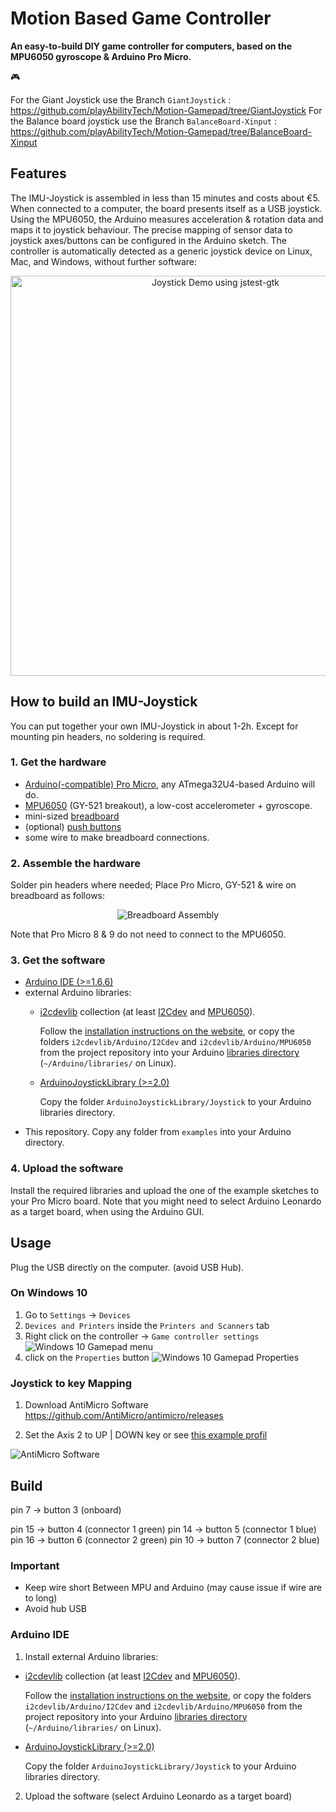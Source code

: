 



# Motion Based Game Controller
**An easy-to-build DIY game controller for computers, based on the MPU6050 gyroscope & Arduino Pro Micro.** 

:video_game:

For the Giant Joystick use the Branch `GiantJoystick` : https://github.com/playAbilityTech/Motion-Gamepad/tree/GiantJoystick
For the Balance board joystick use the Branch `BalanceBoard-Xinput` : https://github.com/playAbilityTech/Motion-Gamepad/tree/BalanceBoard-Xinput
## Features

The IMU-Joystick is assembled in less than 15 minutes and costs about €5.
When connected to a computer, the board presents itself as a USB joystick. Using the MPU6050, the Arduino measures acceleration & rotation data and maps it to joystick behaviour. The precise mapping of sensor data to joystick axes/buttons can be configured in the Arduino sketch. The controller is automatically detected as a generic joystick device on Linux, Mac, and Windows, without further software:

<p align="center">
  <img src="https://github.com/SimonMaier/MarioKartHelmet/blob/master/examples/demo1-jstest.gif" width="640" title="Joystick Demo using jstest-gtk" />
</p>


## How to build an IMU-Joystick

You can put together your own IMU-Joystick in about 1-2h. Except for mounting pin headers, no soldering is required.

### 1. Get the hardware
  - [Arduino(-compatible) Pro Micro](https://www.aliexpress.com/item/New-Pro-Micro-for-arduino-ATmega32U4-5V-16MHz-Module-with-2-row-pin-header-For-Leonardo/32773740303.html), any ATmega32U4-based Arduino will do.
  - [MPU6050](https://www.aliexpress.com/item/versandkostenfrei-gy-521-mpu-6050-mpu6050-modul-3-achse-analog-Gyro-Sensoren-beschleunigungsmesser-modul/32315092057.html) (GY-521 breakout), a low-cost accelerometer + gyroscope.
  - mini-sized [breadboard](https://www.aliexpress.com/item/Mini-Breadboard-Protoboard-DIY-Kit-Universal-Transparent-Solderless-SYB-170-Breadboard-170Tie-points-Prototype-Boards-35X47MM/32717999019.html)
  - (optional) [push buttons](https://www.aliexpress.com/item/100pcs-6-6-5mm-4pin-Quality-Mini-Micro-Momentary-Tactile-Push-Button-Switch/32753141267.html)
  - some wire to make breadboard connections.


### 2. Assemble the hardware
Solder pin headers where needed; Place Pro Micro, GY-521 & wire on breadboard as follows:
<p align="center">
  <img src="https://github.com/SimonMaier/MarioKartHelmet/blob/master/schematics/IMU-Joystick_bb.png" title="Breadboard Assembly" />
</p>
Note that Pro Micro 8 & 9 do not need to connect to the MPU6050.

### 3. Get the software
- [Arduino IDE (>=1.6.6)](https://www.arduino.cc/en/main/software)
- external Arduino libraries:
  - [i2cdevlib](https://github.com/jrowberg/i2cdevlib)
    collection (at least [I2Cdev](https://github.com/jrowberg/i2cdevlib/tree/master/Arduino/I2Cdev) and [MPU6050](https://github.com/jrowberg/i2cdevlib/tree/master/Arduino/MPU6050)).
    
    Follow the [installation instructions on the website](https://www.i2cdevlib.com/usage), or copy the folders `i2cdevlib/Arduino/I2Cdev` and `i2cdevlib/Arduino/MPU6050` from the project repository into your Arduino [libraries directory](https://www.arduino.cc/en/hacking/libraries) (`~/Arduino/libraries/` on Linux).
  - [ArduinoJoystickLibrary (>=2.0)](https://github.com/MHeironimus/ArduinoJoystickLibrary)
  
    Copy the folder `ArduinoJoystickLibrary/Joystick` to your Arduino libraries directory.
- This repository. Copy any folder from `examples` into your Arduino directory.
    
### 4. Upload the software

Install the required libraries and upload the one of the example sketches to your Pro Micro board. Note that you might need to select Arduino Leonardo as a target board, when using the Arduino GUI.

## Usage
Plug the USB directly on the computer. (avoid USB Hub).

### On Windows 10
1. Go to  `Settings` -> `Devices`
2. `Devices and Printers` inside the `Printers and Scanners` tab
3. Right click on the controller -> `Game controller settings`
![Windows 10 Gamepad menu](assets/gampadmenu.png)
4. click on the `Properties` button
![Windows 10 Gamepad Properties](assets/gamepadsettings.png)

### Joystick to key Mapping
1. Download AntiMicro Software
https://github.com/AntiMicro/antimicro/releases

2. Set the Axis 2 to UP | DOWN key
or see [this example profil](assets/joystick2updown.joystick.amgp)

![AntiMicro Software](assets/antimicro.png)

## Build

pin 7 -> button 3 (onboard)

pin 15 -> button 4 (connector 1 green)
pin 14 -> button 5 (connector 1 blue)
pin 16 -> button 6 (connector 2 green)
pin 10 -> button 7 (connector 2 blue)

### Important
- Keep wire short Between MPU and Arduino (may cause issue if wire are to long)
- Avoid hub USB

### Arduino IDE

1. Install external Arduino libraries:
  - [i2cdevlib](https://github.com/jrowberg/i2cdevlib) collection (at least [I2Cdev](https://github.com/jrowberg/i2cdevlib/tree/master/Arduino/I2Cdev) and [MPU6050](https://github.com/jrowberg/i2cdevlib/tree/master/Arduino/MPU6050)).

    Follow the [installation instructions on the website](https://www.i2cdevlib.com/usage), or copy the folders `i2cdevlib/Arduino/I2Cdev` and `i2cdevlib/Arduino/MPU6050` from the project repository into your Arduino [libraries directory](https://www.arduino.cc/en/hacking/libraries) (`~/Arduino/libraries/` on Linux).

  - [ArduinoJoystickLibrary (>=2.0)](https://github.com/MHeironimus/ArduinoJoystickLibrary)

    Copy the folder `ArduinoJoystickLibrary/Joystick` to your Arduino libraries directory.

2. Upload the software (select Arduino Leonardo as a target board)

